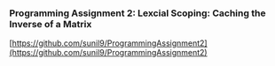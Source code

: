 ### Programming Assignment 2: Lexcial Scoping: Caching the Inverse of a Matrix
[https://github.com/sunil9/ProgrammingAssignment2](https://github.com/sunil9/ProgrammingAssignment2)
